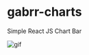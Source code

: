# gabrr-charts
Simple React JS Chart Bar

![gif](https://github.com/gabrr/gabrr-charts/blob/master/gifs/chart.gif)
